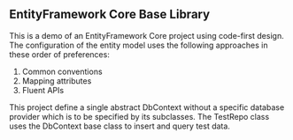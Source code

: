 ﻿## EntityFramework Core Base Library

This is a demo of an EntityFramework Core project using code-first design. The configuration of the entity model uses the following approaches in these order of preferences:

1. Common conventions
2. Mapping attributes
3. Fluent APIs

This project define a single abstract DbContext without a specific database provider which is to be specified by its subclasses. The TestRepo class uses the DbContext base class to insert and query test data.